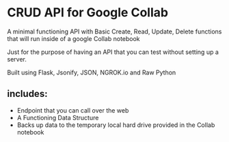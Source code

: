 # CRUD API for Google Collab
A minimal functioning API with Basic Create, Read, Update, Delete functions
that will run inside of a google Collab notebook

Just for the purpose of having an API that you can test without setting up a server.

Built using Flask, Jsonify, JSON, NGROK.io and Raw Python

## includes:

- Endpoint that you can call over the web
- A Functioning Data Structure
- Backs up data to the temporary local hard drive provided in the Collab notebook
